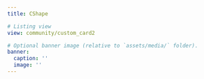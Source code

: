 ```yaml
---
title: CShape

# Listing view
view: community/custom_card2

# Optional banner image (relative to `assets/media/` folder).
banner:
  caption: ''
  image: ''
---
```

